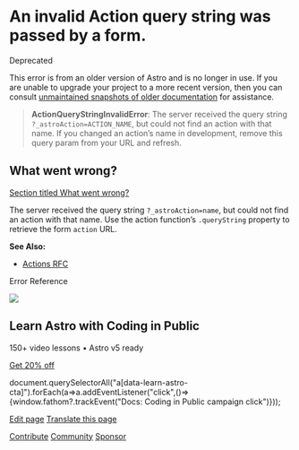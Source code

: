 An invalid Action query string was passed by a form.
====================================================

Deprecated

This error is from an older version of Astro and is no longer in use. If you are unable to upgrade your project to a more recent version, then you can consult [unmaintained snapshots of older documentation](/en/upgrade-astro/#older-docs-unmaintained) for assistance.

> **ActionQueryStringInvalidError**: The server received the query string `?_astroAction=ACTION_NAME`, but could not find an action with that name. If you changed an action’s name in development, remove this query param from your URL and refresh.

What went wrong?
----------------

[Section titled What went wrong?](#what-went-wrong)

The server received the query string `?_astroAction=name`, but could not find an action with that name. Use the action function’s `.queryString` property to retrieve the form `action` URL.

**See Also:**

*   [Actions RFC](https://github.com/withastro/roadmap/blob/actions/proposals/0046-actions.md)

Error Reference

![](/_astro/CodingInPublic.DpaYu7Qd_5sx41.webp)

Learn Astro with **Coding in Public**
-------------------------------------

150+ video lessons • Astro v5 ready

[Get 20% off](https://learnastro.dev?code=ASTRO_PROMO)

document.querySelectorAll("a\[data-learn-astro-cta\]").forEach(a=>a.addEventListener("click",()=>{window.fathom?.trackEvent("Docs: Coding in Public campaign click")}));

[Edit page](https://github.com/withastro/astro/blob/main/packages/astro/src/core/errors/errors-data.ts) [Translate this page](https://contribute.docs.astro.build/guides/i18n/)

[Contribute](/en/contribute/) [Community](https://astro.build/chat) [Sponsor](https://opencollective.com/astrodotbuild)